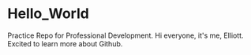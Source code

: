 # Hello_World
Practice Repo for Professional Development. 
Hi everyone, it's me, Elliott. Excited to learn more about Github.
